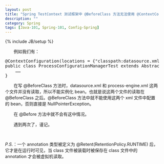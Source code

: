 ```yaml
---
layout: post
title: "Spring TestContext 测试框架中 @BeforeClass 方法无法使用 @ContextConfiguration 初始化的 bean"
description: ""
category: Spring
tags: [Java-101, Spring-101, Config-Spring]
---
```

{% include JB/setup %}

　　例如我们有：

<pre class="prettyprint linenums">
@ContextConfiguration(locations = {"classpath:datasource.xml", "classpath:process-engine.xml"})  
public class ProcessConfigurationManagerTest extends AbstractJUnit4SpringContextTests {  
	……  
}  
</pre>

　　在写 @BeforeClass 方法时，datasource.xml 和 process-engine.xml 这两个文件并没有读取，所以不能实例化 bean。也就是说这两个文件的读取在 @BeforeClass 之后。@BeforeClass 方法中就不能使用这两个 xml 文件中配置的 bean，否则直接是 NullPointerException。  

　　在 @Before 方法中就不会有这中情况。  

　　遇到两次了，谨记。  

<br/>

_P.S._：一个 annotation 类型被定义为 @Retent(RetentionPolicy.RUNTIME) 后，它才是在运行时可见，当 class 文件被装载时被保存在 class 文件中的 annotation 才会被虚拟机读取。